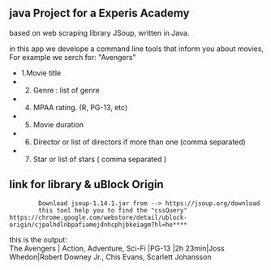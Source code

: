 ## java Project for a Experis Academy 

based on web scraping library JSoup, written in Java. 

in this app we develope a command line tools that inform you about movies, For example we serch for: "Avengers"

- 1.Movie title 
- 2. Genre : list of genre
- 4. MPAA rating. (R, PG-13, etc)
- 5. Movie duration
- 6. Director or list of directors if more than one (comma separated)
- 7. Star or list of stars ( comma separated )





## link for  library & uBlock Origin‬
 
            Download jsoup-1.14.1.jar from --> https://jsoup.org/download 
            this tool help you to find the "cssQuery"     https://chrome.google.com/webstore/detail/ublock-origin/cjpalhdlnbpafiamejdnhcphjbkeiagm?hl=he****
          


this is the output:    
        The Avengers | Action, Adventure, Sci-Fi |PG-13 |2h 23min|Joss Whedon|Robert Downey Jr., Chis Evans, Scarlett Johansson


